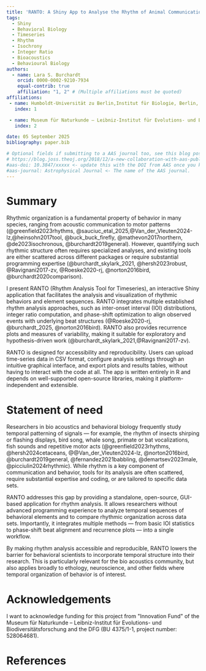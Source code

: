 ```yaml
---
title: 'RANTO: A Shiny App to Analyse the Rhythm of Animal Communication and other Behaviours'
tags:
  - Shiny
  - Behavioral Biology
  - Timeseries
  - Rhythm
  - Isochrony
  - Integer Ratio
  - Bioacoustics
  - Behavioural Biology
authors:
  - name: Lara S. Burchardt
    orcid: 0000-0002-9210-7934
    equal-contrib: true
    affiliation: "1, 2" # (Multiple affiliations must be quoted)
affiliations:
 - name: Humboldt-Universität zu Berlin,Institut für Biologie, Berlin, Germany
   index: 1

 - name: Museum für Naturkunde – Leibniz-Institut für Evolutions- und Biodiversitätsforschung
   index: 2

date: 05 September 2025
bibliography: paper.bib

# Optional fields if submitting to a AAS journal too, see this blog post:
# https://blog.joss.theoj.org/2018/12/a-new-collaboration-with-aas-publishing
#aas-doi: 10.3847/xxxxx <- update this with the DOI from AAS once you know it.
#aas-journal: Astrophysical Journal <- The name of the AAS journal.
---
```


# Summary

Rhythmic organization is a fundamental property of behavior in many species, ranging from acoustic communication to motor patterns (@greenfield2023rhythms, @sauciuc_etal_2025,@Van_der_Vleuten2024-lz,@heinsohn2017tool, @buck_buck_firefly, @mathevon2017northern, @de2023isochronous, @burchardt2019general). However, quantifying such rhythmic structure often requires specialized analyses, and existing tools are either scattered across different packages or require substantial programming expertise (@burchardt_skylark_2021, @hersh2023robust, @Ravignani2017-zv, @Roeske2020-rj, @norton2016bird, @burchardt2020comparison).

I present RANTO (Rhythm Analysis Tool for Timeseries), an interactive Shiny application that facilitates the analysis and visualization of rhythmic behaviors and element sequences. RANTO integrates multiple established rhythm analysis approaches, such as inter-onset interval (IOI) distributions, integer ratio computation, and phase-shift optimization to align observed events with underlying beat structures (@Roeske2020-rj, @burchardt_2025, @norton2016bird). RANTO also provides recurrence plots and measures of variability, making it suitable for exploratory and hypothesis-driven work (@burchardt_skylark_2021,@Ravignani2017-zv).

RANTO is designed for accessibility and reproducibility. Users can upload time-series data in CSV format, configure analysis settings through an intuitive graphical interface, and export plots and results tables, without having to interact with the code at all. The app is written entirely in R and depends on well-supported open-source libraries, making it platform-independent and extensible. 

# Statement of need

Researchers in bio acoustics and behavioral biology frequently study temporal patterning of signals — for example, the rhythm of insects shirping or flashing displays, bird song, whale song, primate or bat vocalizations, fish sounds and repetitive motor acts (@greenfield2023rhythms, @hersh2024cetaceans, @@Van_der_Vleuten2024-lz, @norton2016bird, @burchardt2019general, @fernandez2021babbling, @demartsev2023male, @picciulin2024rhythmic). While rhythm is a key component of communication and behavior, tools for its analysis are often scattered, require substantial expertise and coding, or are tailored to specific data sets.

RANTO addresses this gap by providing a standalone, open-source, GUI-based application for rhythm analysis. It allows researchers without advanced programming experience to analyze temporal sequences of behavioral elements and to compare rhythmic organization across data sets. Importantly, it integrates multiple methods — from basic IOI statistics to phase-shift beat alignment and recurrence plots — into a single workflow.

By making rhythm analysis accessible and reproducible, RANTO lowers the barrier for behavioral scientists to incorporate temporal structure into their research. This is particularly relevant for the bio acoustics community, but also applies broadly to ethology, neuroscience, and other fields where temporal organization of behavior is of interest.

# Acknowledgements

I want to acknowledge funding for this project from "Innovation Fund" of the Museum für Naturkunde – Leibniz-Institut für Evolutions- und Biodiversitätsforschung and the DFG (BU 4375/1-1, project number: 528064681).

# References